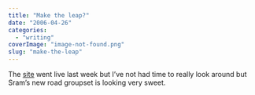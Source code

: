 ```yaml
---
title: "Make the leap?"
date: "2006-04-26"
categories: 
  - "writing"
coverImage: "image-not-found.png"
slug: "make-the-leap"
---
```


The [site](http://www.willyoumaketheleap.com/) went live last week but I’ve not had time to really look around but Sram’s new road groupset is looking very sweet.
